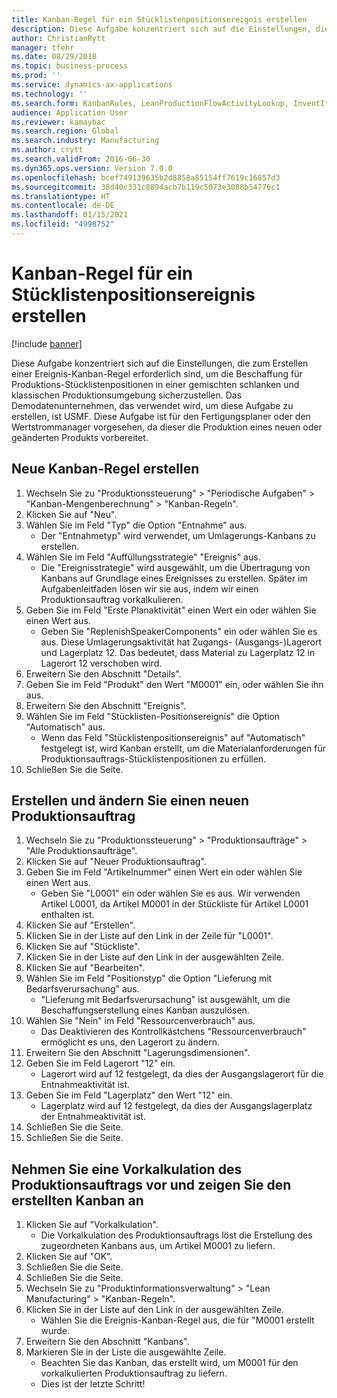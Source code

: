 ```yaml
---
title: Kanban-Regel für ein Stücklistenpositionsereignis erstellen
description: Diese Aufgabe konzentriert sich auf die Einstellungen, die zum Erstellen einer Ereignis-Kanban-Regel erforderlich sind, um die Beschaffung für Produktions-Stücklistenpositionen in einer gemischten schlanken und klassischen Produktionsumgebung sicherzustellen.
author: ChristianRytt
manager: tfehr
ms.date: 08/29/2018
ms.topic: business-process
ms.prod: ''
ms.service: dynamics-ax-applications
ms.technology: ''
ms.search.form: KanbanRules, LeanProductionFlowActivityLookup, InventItemIdLookupSimple, ProdTableListPage, ProdTableCreate, InventItemIdLookupPurchase, ProdTable, ProdBOM, ProdParmCostEstimation
audience: Application User
ms.reviewer: kamaybac
ms.search.region: Global
ms.search.industry: Manufacturing
ms.author: crytt
ms.search.validFrom: 2016-06-30
ms.dyn365.ops.version: Version 7.0.0
ms.openlocfilehash: bcef749139635b2d8858a85154ff7619c16857d3
ms.sourcegitcommit: 38d40c331c8894acb7b119c5073e3088b54776c1
ms.translationtype: HT
ms.contentlocale: de-DE
ms.lasthandoff: 01/15/2021
ms.locfileid: "4998752"
---
```

# <a name="create-a-bom-line-event-kanban-rule"></a>Kanban-Regel für ein Stücklistenpositionsereignis erstellen

[!include [banner](../../includes/banner.md)]

Diese Aufgabe konzentriert sich auf die Einstellungen, die zum Erstellen einer Ereignis-Kanban-Regel erforderlich sind, um die Beschaffung für Produktions-Stücklistenpositionen in einer gemischten schlanken und klassischen Produktionsumgebung sicherzustellen. Das Demodatenunternehmen, das verwendet wird, um diese Aufgabe zu erstellen, ist USMF. Diese Aufgabe ist für den Fertigungsplaner oder den Wertstrommanager vorgesehen, da dieser die Produktion eines neuen oder geänderten Produkts vorbereitet.


## <a name="create-a-new-kanban-rule"></a>Neue Kanban-Regel erstellen
1. Wechseln Sie zu "Produktionssteuerung" > "Periodische Aufgaben" > "Kanban-Mengenberechnung" > "Kanban-Regeln".
2. Klicken Sie auf "Neu".
3. Wählen Sie im Feld "Typ" die Option "Entnahme" aus.
    * Der "Entnahmetyp" wird verwendet, um Umlagerungs-Kanbans zu erstellen.  
4. Wählen Sie im Feld "Auffüllungsstrategie" "Ereignis" aus.
    * Die "Ereignisstrategie" wird ausgewählt, um die Übertragung von Kanbans auf Grundlage eines Ereignisses zu erstellen. Später im Aufgabenleitfaden lösen wir sie aus, indem wir einen Produktionsauftrag vorkalkulieren.  
5. Geben Sie im Feld "Erste Planaktivität" einen Wert ein oder wählen Sie einen Wert aus.
    * Geben Sie "ReplenishSpeakerComponents" ein oder wählen Sie es aus. Diese Umlagerungsaktivität hat Zugangs- (Ausgangs-)Lagerort und Lagerplatz 12. Das bedeutet, dass Material zu Lagerplatz 12 in Lagerort 12 verschoben wird.  
6. Erweitern Sie den Abschnitt "Details".
7. Geben Sie im Feld "Produkt" den Wert "M0001" ein, oder wählen Sie ihn aus.
8. Erweitern Sie den Abschnitt "Ereignis".
9. Wählen Sie im Feld "Stücklisten-Positionsereignis" die Option "Automatisch" aus.
    * Wenn das Feld "Stücklistenpositionsereignis" auf "Automatisch" festgelegt ist, wird Kanban erstellt, um die Materialanforderungen für Produktionsauftrags-Stücklistenpositionen zu erfüllen.  
10. Schließen Sie die Seite.

## <a name="create-and-modify-a-new-production-order"></a>Erstellen und ändern Sie einen neuen Produktionsauftrag
1. Wechseln Sie zu "Produktionssteuerung" > "Produktionsaufträge" > "Alle Produktionsaufträge".
2. Klicken Sie auf "Neuer Produktionsauftrag".
3. Geben Sie im Feld "Artikelnummer" einen Wert ein oder wählen Sie einen Wert aus.
    * Geben Sie "L0001" ein oder wählen Sie es aus. Wir verwenden Artikel L0001, da Artikel M0001 in der Stückliste für Artikel L0001 enthalten ist.  
4. Klicken Sie auf "Erstellen".
5. Klicken Sie in der Liste auf den Link in der Zeile für "L0001".
6. Klicken Sie auf "Stückliste".
7. Klicken Sie in der Liste auf den Link in der ausgewählten Zeile.
8. Klicken Sie auf "Bearbeiten".
9. Wählen Sie im Feld "Positionstyp" die Option "Lieferung mit Bedarfsverursachung" aus.
    * "Lieferung mit Bedarfsverursachung" ist ausgewählt, um die Beschaffungserstellung eines Kanban auszulösen.  
10. Wählen Sie "Nein" im Feld "Ressourcenverbrauch" aus.
    * Das Deaktivieren des Kontrollkästchens "Ressourcenverbrauch" ermöglicht es uns, den Lagerort zu ändern.  
11. Erweitern Sie den Abschnitt "Lagerungsdimensionen".
12. Geben Sie im Feld Lagerort "12" ein.
    * Lagerort wird auf 12 festgelegt, da dies der Ausgangslagerort für die Entnahmeaktivität ist.  
13. Geben Sie im Feld "Lagerplatz" den Wert "12" ein.
    * Lagerplatz wird auf 12 festgelegt, da dies der Ausgangslagerplatz der Entnahmeaktivität ist.  
14. Schließen Sie die Seite.
15. Schließen Sie die Seite.

## <a name="estimate-the-production-order-and-view-the-kanban-created"></a>Nehmen Sie eine Vorkalkulation des Produktionsauftrags vor und zeigen Sie den erstellten Kanban an
1. Klicken Sie auf "Vorkalkulation".
    * Die Vorkalkulation des Produktionsauftrags löst die Erstellung des zugeordneten Kanbans aus, um Artikel M0001 zu liefern.  
2. Klicken Sie auf "OK".
3. Schließen Sie die Seite.
4. Schließen Sie die Seite.
5. Wechseln Sie zu "Produktinformationsverwaltung" > "Lean Manufacturing" > "Kanban-Regeln".
6. Klicken Sie in der Liste auf den Link in der ausgewählten Zeile.
    * Wählen Sie die Ereignis-Kanban-Regel aus, die für "M0001 erstellt wurde.  
7. Erweitern Sie den Abschnitt "Kanbans".
8. Markieren Sie in der Liste die ausgewählte Zeile.
    * Beachten Sie das Kanban, das erstellt wird, um M0001 für den vorkalkulierten Produktionsauftrag zu liefern.  
    * Dies ist der letzte Schritt!  

